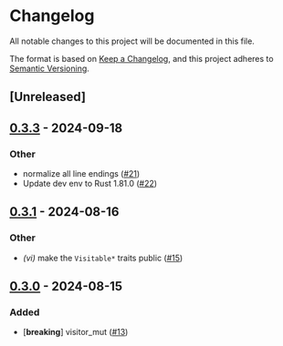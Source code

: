 # Changelog
All notable changes to this project will be documented in this file.

The format is based on [Keep a Changelog](https://keepachangelog.com/en/1.0.0/),
and this project adheres to [Semantic Versioning](https://semver.org/spec/v2.0.0.html).

## [Unreleased]

## [0.3.3](https://github.com/chesedo/despatma/compare/despatma-visitor-v0.3.2...despatma-visitor-v0.3.3) - 2024-09-18

### Other

- normalize all line endings ([#21](https://github.com/chesedo/despatma/pull/21))
- Update dev env to Rust 1.81.0 ([#22](https://github.com/chesedo/despatma/pull/22))

## [0.3.1](https://github.com/chesedo/despatma/compare/despatma-visitor-v0.3.0...despatma-visitor-v0.3.1) - 2024-08-16

### Other
- *(vi)* make the `Visitable*` traits public ([#15](https://github.com/chesedo/despatma/pull/15))

## [0.3.0](https://github.com/chesedo/despatma/compare/despatma-visitor-v0.2.0...despatma-visitor-v0.3.0) - 2024-08-15

### Added
- [**breaking**] visitor_mut ([#13](https://github.com/chesedo/despatma/pull/13))

